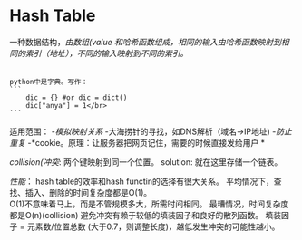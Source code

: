 # Hash Table

一种数据结构，*由数组(value 和哈希函数组成，相同的输入由哈希函数映射到相同的索引（地址），不同的输入映射到不同的索引。*</br>
</br>

    python中是字典。写作：
    ```
        dic = {} #or dic = dict()
        dic["anya"] = 1</br>
    ```

适用范围：
    -*模拟映射关系*
    -大海捞针的寻找，如DNS解析（域名->IP地址)
    -*防止重复*
    -*cookie。原理：让服务器把网页记住，需要的时候直接发给用户
    *

*collision(冲突*:
    两个键映射到同一个位置。
    solution: 就在这里存储一个链表。

*性能*：
    hash table的效率和hash functin的选择有很大关系。 
    平均情况下，查找、插入、删除的时间复杂度都是O(1)。</br>
    O(1)不意味着马上，而是不管规模多大，所需时间相同。
    最糟情况，时间复杂度都是O(n)(collision)
    避免冲突有赖于较低的填装因子和良好的散列函数。
    填装因子 = 元素数/位置总数
    (大于0.7，则调整长度)，越低发生冲突的可能性越小。


